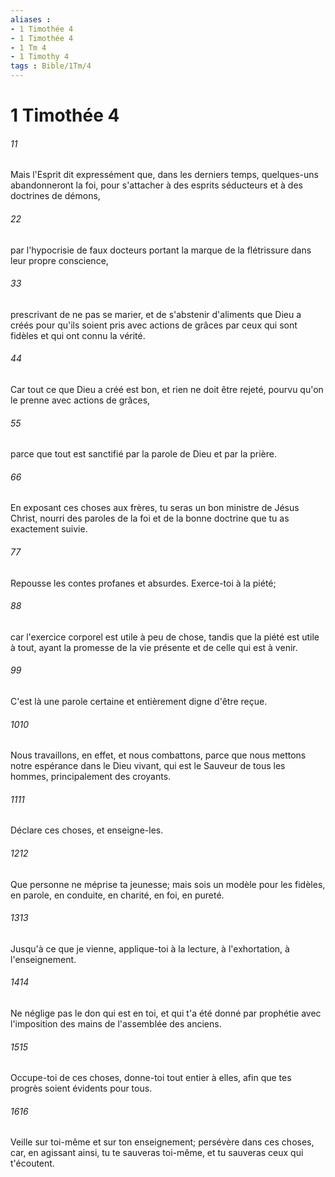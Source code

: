 ```yaml
---
aliases : 
- 1 Timothée 4
- 1 Timothée 4
- 1 Tm 4
- 1 Timothy 4
tags : Bible/1Tm/4
---
```


# 1 Timothée 4

###### 11
Mais l'Esprit dit expressément que, dans les derniers temps, quelques-uns abandonneront la foi, pour s'attacher à des esprits séducteurs et à des doctrines de démons,
###### 22
par l'hypocrisie de faux docteurs portant la marque de la flétrissure dans leur propre conscience,
###### 33
prescrivant de ne pas se marier, et de s'abstenir d'aliments que Dieu a créés pour qu'ils soient pris avec actions de grâces par ceux qui sont fidèles et qui ont connu la vérité.
###### 44
Car tout ce que Dieu a créé est bon, et rien ne doit être rejeté, pourvu qu'on le prenne avec actions de grâces,
###### 55
parce que tout est sanctifié par la parole de Dieu et par la prière.
###### 66
En exposant ces choses aux frères, tu seras un bon ministre de Jésus Christ, nourri des paroles de la foi et de la bonne doctrine que tu as exactement suivie.
###### 77
Repousse les contes profanes et absurdes. Exerce-toi à la piété;
###### 88
car l'exercice corporel est utile à peu de chose, tandis que la piété est utile à tout, ayant la promesse de la vie présente et de celle qui est à venir.
###### 99
C'est là une parole certaine et entièrement digne d'être reçue.
###### 1010
Nous travaillons, en effet, et nous combattons, parce que nous mettons notre espérance dans le Dieu vivant, qui est le Sauveur de tous les hommes, principalement des croyants.
###### 1111
Déclare ces choses, et enseigne-les.
###### 1212
Que personne ne méprise ta jeunesse; mais sois un modèle pour les fidèles, en parole, en conduite, en charité, en foi, en pureté.
###### 1313
Jusqu'à ce que je vienne, applique-toi à la lecture, à l'exhortation, à l'enseignement.
###### 1414
Ne néglige pas le don qui est en toi, et qui t'a été donné par prophétie avec l'imposition des mains de l'assemblée des anciens.
###### 1515
Occupe-toi de ces choses, donne-toi tout entier à elles, afin que tes progrès soient évidents pour tous.
###### 1616
Veille sur toi-même et sur ton enseignement; persévère dans ces choses, car, en agissant ainsi, tu te sauveras toi-même, et tu sauveras ceux qui t'écoutent.
